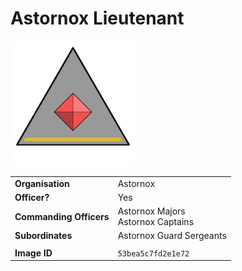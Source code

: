 # Astornox Lieutenant

<img src="https://raw.githubusercontent.com/jesskelsall/astarus-images/main/symbols/53bea5c7fd2e1e72.png" height="200" />

|||
| --- | --- |
| **Organisation** | Astornox | rank.2
| **Officer?** | Yes |
| **Commanding Officers** | Astornox Majors<br />Astornox Captains |
| **Subordinates** | Astornox Guard Sergeants |
|||
| **Image ID** | `53bea5c7fd2e1e72` |
